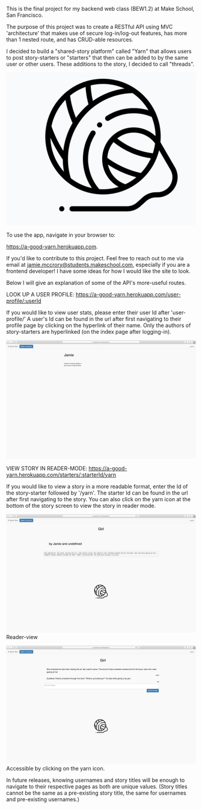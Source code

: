 This is the final project for my backend web class (BEW1.2) at Make School, San Francisco.

The purpose of this project was to create a RESTful API using MVC 'architecture' that makes use of secure log-in/log-out features, has more than 1 nested route, and has CRUD-able resources.

I decided to build a "shared-story platform" called "Yarn" that allows users to post story-starters or "starters" that then can be added to by the same user or other users. These additions to the story, I decided to call "threads".

![alt text](./public/readmeIMGs/yarn_icon.png)

To use the app, navigate in your browser to:

https://a-good-yarn.herokuapp.com.

If you'd like to contribute to this project. Feel free to reach out to me via email at jamie.mccrory@students.makeschool.com, especially if you are a frontend developer! I have some ideas for how I would like the site to look.


Below I will give an explanation of some of the API's more-useful routes.


LOOK UP A USER PROFILE:
https://a-good-yarn.herokuapp.com/user-profile/:userId

If you would like to view user stats, please enter their user Id after 'user-profile/'
A user's Id can be found in the url after first navigating to their profile page by clicking on the hyperlink of their name. Only the authors of story-starters are hyperlinked (on the index page after logging-in).

![alt text](./public/readmeIMGs/user-profile.png)

VIEW STORY IN READER-MODE:
https://a-good-yarn.herokuapp.com/starters/:starterId/yarn

If you would like to view a story in a more readable format, enter the Id of the story-starter followed by '/yarn'. The starter Id can be found in the url after first navigating to the story. You can also click on the yarn icon at the bottom of the story screen to view the story in reader mode.

![alt text](./public/readmeIMGs/reader-view.png)
Reader-view

![alt text](./public/readmeIMGs/story-view.png)
Accessible by clicking on the yarn icon.


In future releases, knowing usernames and story titles will be enough to navigate to their respective pages as both are unique values. (Story titles cannot be the same as a pre-existing story title, the same for usernames and pre-existing usernames.)
